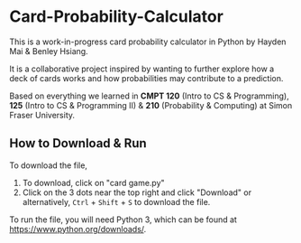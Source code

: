# Card-Probability-Calculator
This is a work-in-progress card probability calculator in Python by Hayden Mai & Benley Hsiang.

It is a collaborative project inspired by wanting to further explore how a deck of cards works and how probabilities may contribute to a prediction.

Based on everything we learned in **CMPT 120** (Intro to CS & Programming), **125** (Intro to CS & Programming II) & **210** (Probability & Computing) at Simon Fraser University.

## How to Download & Run
To download the file,
1. To download, click on "card game.py"
2. Click on the 3 dots near the top right and click "Download" or alternatively, `Ctrl` + `Shift` + `S` to download the file.

To run the file, you will need Python 3, which can be found at https://www.python.org/downloads/.
